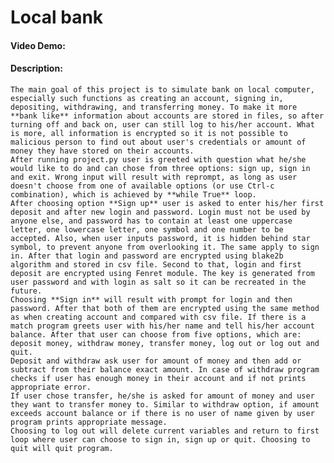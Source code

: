 # Local bank
#### Video Demo:  <URL HERE>
#### Description:
    The main goal of this project is to simulate bank on local computer, especially such functions as creating an account, signing in, depositing, withdrawing, and transferring money. To make it more **bank like** information about accounts are stored in files, so after turning off and back on, user can still log to his/her account. What is more, all information is encrypted so it is not possible to malicious person to find out about user's credentials or amount of money they have stored on their accounts.
    After running project.py user is greeted with question what he/she would like to do and can chose from three options: sign up, sign in and exit. Wrong input will result with reprompt, as long as user doesn't choose from one of available options (or use Ctrl-c combination), which is achieved by **while True** loop.
    After choosing option **Sign up** user is asked to enter his/her first deposit and after new login and password. Login must not be used by anyone else, and password has to contain at least one uppercase letter, one lowercase letter, one symbol and one number to be accepted. Also, when user inputs password, it is hidden behind star symbol, to prevent anyone from overlooking it. The same apply to sign in. After that login and password are encrypted using blake2b algorithm and stored in csv file. Second to that, login and first deposit are encrypted using Fenret module. The key is generated from user password and with login as salt so it can be recreated in the future.
    Choosing **Sign in** will result with prompt for login and then password. After that both of them are encrypted using the same method as when creating account and compared with csv file. If there is a match program greets user with his/her name and tell his/her account balance. After that user can choose from five options, which are: deposit money, withdraw money, transfer money, log out or log out and quit.
    Deposit and withdraw ask user for amount of money and then add or subtract from their balance exact amount. In case of withdraw program checks if user has enough money in their account and if not prints appropriate error.
    If user chose transfer, he/she is asked for amount of money and user they want to transfer money to. Similar to withdraw option, if amount exceeds account balance or if there is no user of name given by user program prints appropriate message.
    Choosing to log out will delete current variables and return to first loop where user can choose to sign in, sign up or quit. Choosing to quit will quit program.
